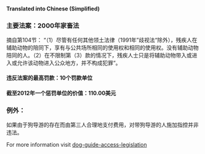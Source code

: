 #### **Translated into Chinese (Simplified)**

### 主要法案：2000年家畜法

摘自第104节：
“（1）尽管有任何其他领土法律（1991年”歧视法“除外），残疾人在辅助动物的陪同下，享有与公共场所相同的使用权和相同的使用权。没有辅助动物陪同的人。（2）在不限制第（3）款的情况下，残疾人士只是将辅助动物带入或进入或允许该动物进入公众地方，并不构成犯罪“。

#### 违反法案的最高罚款：10个罚款单位

#### 截至2012年一个惩罚单位的价值：110.00美元

### 例外：
如果由于狗导游的存在而由第三人合理地支付费用，对带狗导游的人施加指控并非违法。

For more information visit [dog-guide-access-legislation](https://www.bca.org.au/dog-guide-access-legislation/)